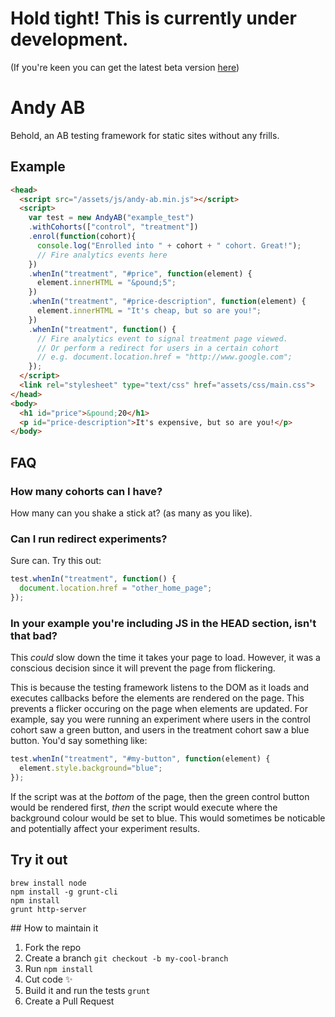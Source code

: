 # Hold tight! This is currently under development.

(If you're keen you can get the latest beta version [here](https://unpkg.com/andy-ab/build/andy-ab.min.js))

# Andy AB

Behold, an AB testing framework for static sites without any frills.

## Example
```html
<head>
  <script src="/assets/js/andy-ab.min.js"></script>
  <script>
    var test = new AndyAB("example_test")
    .withCohorts(["control", "treatment"])
    .enrol(function(cohort){
      console.log("Enrolled into " + cohort + " cohort. Great!");
      // Fire analytics events here
    })
    .whenIn("treatment", "#price", function(element) {
      element.innerHTML = "&pound;5";
    })
    .whenIn("treatment", "#price-description", function(element) {
      element.innerHTML = "It's cheap, but so are you!";
    })
    .whenIn("treatment", function() {
      // Fire analytics event to signal treatment page viewed.
      // Or perform a redirect for users in a certain cohort
      // e.g. document.location.href = "http://www.google.com";
    });
  </script>
  <link rel="stylesheet" type="text/css" href="assets/css/main.css">
</head>
<body>
  <h1 id="price">&pound;20</h1>
  <p id="price-description">It's expensive, but so are you!</p>
</body>
```

## FAQ

### How many cohorts can I have?

How many can you shake a stick at? (as many as you like).

### Can I run redirect experiments?

Sure can. Try this out:
```javascript
test.whenIn("treatment", function() {
  document.location.href = "other_home_page";
});
```

### In your example you're including JS in the HEAD section, isn't that bad?

This _could_ slow down the time it takes your page to load. However, it was a conscious
decision since it will prevent the page from flickering.

This is because the testing framework listens to the DOM as it loads and executes
callbacks before the elements are rendered on the page. This prevents a flicker
occuring on the page when elements are updated. For example, say you were running an experiment where users in the control cohort saw a green button, and users in
the treatment cohort saw a blue button. You'd say something like:

```javascript
test.whenIn("treatment", "#my-button", function(element) {
  element.style.background="blue";
});
```

If the script was at the _bottom_ of the page, then the green control button would
be rendered first, _then_ the script would execute where the background colour would
be set to blue. This would sometimes be noticable and potentially affect your experiment
results.

## Try it out
```
brew install node
npm install -g grunt-cli
npm install
grunt http-server
```

## How to maintain it

1. Fork the repo
2. Create a branch `git checkout -b my-cool-branch`
3. Run `npm install`
4. Cut code ✨
5. Build it and run the tests `grunt`
6. Create a Pull Request
